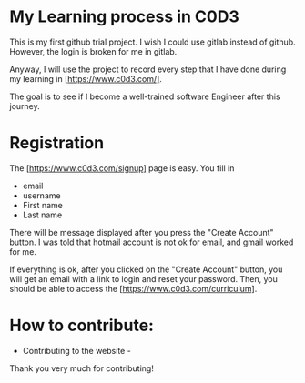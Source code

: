 # My Learning process in C0D3

This is my first github trial project. I wish I could use gitlab instead of github.
However, the login is broken for me in gitlab.

Anyway, I will use the project to record every step that I have done during my
learning in [https://www.c0d3.com/].

The goal is to see if I become a well-trained software Engineer after this journey.


# Registration

The [https://www.c0d3.com/signup] page is easy. You fill in

* email
* username
* First name
* Last name

There will be message displayed after you press the "Create Account" button. I was
told that hotmail account is not ok for email, and gmail worked for me.

If everything is ok, after you clicked on the "Create Account" button, you will
get an email with a link to login and reset your password. Then, you should be
able to access the [https://www.c0d3.com/curriculum].


# How to contribute:

* Contributing to the website -

Thank you very much for contributing!
